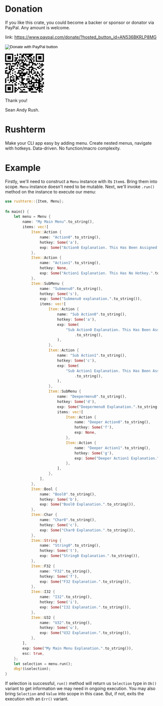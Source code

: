 # Donation
If you like this crate, you could become a backer or sponsor or donator via PayPal. Any amount is welcome.

link: https://www.paypal.com/donate/?hosted_button_id=AN536BKRLP8MG

<form action="https://www.paypal.com/donate" method="post" target="_top">
<input type="hidden" name="hosted_button_id" value="AN536BKRLP8MG" />
<input type="image" src="https://www.paypalobjects.com/en_US/i/btn/btn_donateCC_LG.gif" border="0" name="submit" title="PayPal - The safer, easier way to pay online!" alt="Donate with PayPal button" />
<img alt="" border="0" src="https://www.paypal.com/en_CO/i/scr/pixel.gif" width="1" height="1" />
</form>

![paypal](paypal_qr.png)


Thank you!

Sean Andy Rush.

# Rushterm
Make your CLI app easy by adding menu. Create nested menus, navigate with hotkeys. Data-driven. No function/macro complexity.
# Example
Firstly, we'll need to construct a `Menu` instance with its `Item`s. Bring them into scope. `Menu` instance doesn't need to be mutable. Next, we'll invoke `.run()` method on the instance to execute our menu:
```rust
use rushterm::{Item, Menu};

fn main() {
    let menu = Menu {
        name: "My Main Menu".to_string(),
        items: vec![
            Item::Action {
                name: "Action0".to_string(),
                hotkey: Some('a'),
                exp: Some("Action0 Explanation. This Has Been Assigned To A Hotkey.".to_string()),
            },
            Item::Action {
                name: "Action1".to_string(),
                hotkey: None,
                exp: Some("Action1 Explanation. This Has No Hotkey.".to_string()),
            },
            Item::SubMenu {
                name: "Submenu0".to_string(),
                hotkey: Some('s'),
                exp: Some("Submenu0 explanation.".to_string()),
                items: vec![
                    Item::Action {
                        name: "Sub Action0".to_string(),
                        hotkey: Some('a'),
                        exp: Some(
                            "Sub Action0 Explanation. This Has Been Assigned To A Hotkey."
                                .to_string(),
                        ),
                    },
                    Item::Action {
                        name: "Sub Action1".to_string(),
                        hotkey: Some('c'),
                        exp: Some(
                            "Sub Action1 Explanation. This Has Been Assigned To A Hotkey."
                                .to_string(),
                        ),
                    },
                    Item::SubMenu {
                        name: "Deepermenu0".to_string(),
                        hotkey: Some('d'),
                        exp: Some("Deepermenu0 Explanation.".to_string()),
                        items: vec![
                            Item::Action {
                                name: "Deeper Action0".to_string(),
                                hotkey: Some('f'),
                                exp: None,
                            },
                            Item::Action {
                                name: "Deeper Action1".to_string(),
                                hotkey: Some('g'),
                                exp: Some("Deeper Action1 Explanation.".to_string()),
                            },
                        ],
                    },
                ],
            },
            Item::Bool {
                name: "Bool0".to_string(),
                hotkey: Some('b'),
                exp: Some("Bool0 Explanation.".to_string()),
            },
            Item::Char {
                name: "Char0".to_string(),
                hotkey: Some('c'),
                exp: Some("Char0 Explanation.".to_string()),
            },
            Item::String {
                name: "String0".to_string(),
                hotkey: Some('t'),
                exp: Some("String0 Explanation.".to_string()),
            },
            Item::F32 {
                name: "F32".to_string(),
                hotkey: Some('f'),
                exp: Some("F32 Explanation.".to_string()),
            },
            Item::I32 {
                name: "I32".to_string(),
                hotkey: Some('i'),
                exp: Some("I32 Explanation.".to_string()),
            },
            Item::U32 {
                name: "U32".to_string(),
                hotkey: Some('u'),
                exp: Some("U32 Explanation.".to_string()),
            },
        ],
        exp: Some("My Main Menu Explanation.".to_string()),
        esc: true,
    };
    let selection = menu.run();
    dbg!(&selection);
}

```
If selection is successful, `run()` method will return us `Selection` type in `Ok()` variant to get information we may need in ongoing execution. You may also bring `Selection` and `Value` into scope in this case. But, if not, exits the execution with an `Err()` variant.